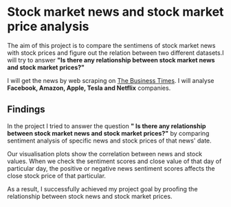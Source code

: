 # Stock market news and stock market price analysis

The aim of this project is to compare the sentimens of stock market news with stock prices and figure out the relation between two different datasets.I will try to answer **"Is there any relationship between stock market news and stock market prices?"**

I will get the news by web scraping on [The Business Times](https://www.businesstimes.com.sg/). I will analyse **Facebook, Amazon, Apple, Tesla and Netflix** companies.

## Findings

In the project I tried to answer the question **" Is there any relationship between stock market news and stock market prices?"** by comparing sentiment analysis of specific news and stock prices of that news' date. 

Our visualisation plots show the correlation between news and stock values. 
When we check the sentiment scores and close value of that day of particular day, the positive or negative news sentiment scores affects the  close stock price of that particular. 

As a result, I successfully achieved my project goal by proofing the relationship between stock news and stock market prices.
